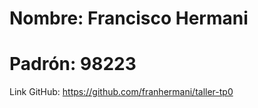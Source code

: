 # Nombre: Francisco Hermani

# Padrón: 98223

Link GitHub: https://github.com/franhermani/taller-tp0
